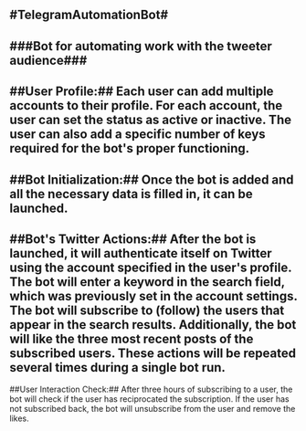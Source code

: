 #**TelegramAutomationBot**#
---
###Bot for automating work with the tweeter audience###
---
##User Profile:##
Each user can add multiple accounts to their profile.
For each account, the user can set the status as active or inactive.
The user can also add a specific number of keys required for the bot's proper functioning.
---
##Bot Initialization:##
Once the bot is added and all the necessary data is filled in, it can be launched.
---
##Bot's Twitter Actions:##
After the bot is launched, it will authenticate itself on Twitter using the account specified in the user's profile.
The bot will enter a keyword in the search field, which was previously set in the account settings.
The bot will subscribe to (follow) the users that appear in the search results.
Additionally, the bot will like the three most recent posts of the subscribed users.
These actions will be repeated several times during a single bot run.
---
##User Interaction Check:##
After three hours of subscribing to a user, the bot will check if the user has reciprocated the subscription.
If the user has not subscribed back, the bot will unsubscribe from the user and remove the likes.
